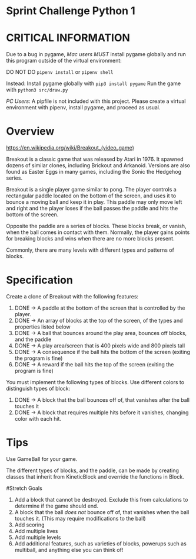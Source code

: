 # Sprint Challenge Python 1

# CRITICAL INFORMATION

Due to a bug in pygame, _Mac users_ _MUST_ install pygame globally and run this program
outside of the virtual environment:

DO NOT DO `pipenv install` or `pipenv shell`

Instead:
Install pygame globally with `pip3 install pygame`
Run the game with `python3 src/draw.py`

_PC Users_: A pipfile is not included with this project. Please create a virtual environment with pipenv, install pygame, and proceed as usual.

# Overview

https://en.wikipedia.org/wiki/Breakout_(video_game)

Breakout is a classic game that was released by Atari in 1976. It spawned dozens of
similar clones, including Brickout and Arkanoid. Versions are also found as Easter Eggs in many games, including the Sonic the Hedgehog series.

Breakout is a single player game similar to pong. The player controls a rectangular paddle located on the bottom of the screen, and uses it to bounce a moving ball and keep it in play. This paddle may only move left and right and the player loses if the ball passes the paddle and hits the bottom of the screen.

Opposite the paddle are a series of blocks. These blocks break, or vanish, when the ball comes in contact with them. Normally, the player gains points for breaking blocks and wins when there are no more blocks present.

Commonly, there are many levels with different types and patterns of blocks.

# Specification

Create a clone of Breakout with the following features:

1.  DONE -> A paddle at the bottom of the screen that is controlled by the player.
2.  DONE -> An array of blocks at the top of the screen, of the types and properties listed below
3.  DONE -> A ball that bounces around the play area, bounces off blocks, and the paddle
4.  DONE -> A play area/screen that is 400 pixels wide and 800 pixels tall
5.  DONE -> A consequence if the ball hits the bottom of the screen (exiting the program is fine)
6.  DONE -> A reward if the ball hits the top of the screen (exiting the program is fine)

You must implement the following types of blocks. Use different colors to distinguish types of block:

1.  DONE -> A block that the ball bounces off of, that vanishes after the ball touches it
2.  DONE -> A block that requires multiple hits before it vanishes, changing color with each hit.

# Tips

Use GameBall for your game.

The different types of blocks, and the paddle, can be made by creating classes that inherit from KineticBlock and override the functions in Block.

#Stretch Goals

1.  Add a block that cannot be destroyed. Exclude this from calculations to determine if the game should end.
2.  A block that the ball _does not_ bounce off of, that vanishes when the ball touches it. (This may require modifications to the ball)
3.  Add scoring
4.  Add multiple lives
5.  Add multiple levels
6.  Add additional features, such as varieties of blocks, powerups such as multiball, and anything else you can think of!

